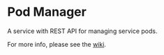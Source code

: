 # Pod Manager

A service with REST API for managing service pods.

For more info, please see the [wiki](/racker/pod-manager/wiki/Overview).
